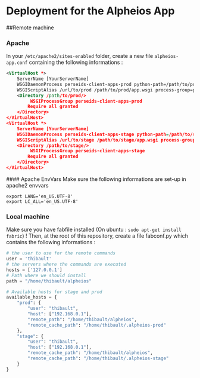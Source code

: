 Deployment for the Alpheios App
===

##Remote machine

### Apache
In your `/etc/apache2/sites-enabled` folder, create a new file `alpheios-app.conf` containing the following informations :

```xml
<VirtualHost *>
    ServerName [YourServerName]
    WSGIDaemonProcess perseids-client-apps-prod python-path=/path/to/prod:/path/to/prod/flask/lib/python3.4/site-packages
    WSGIScriptAlias /url/to/prod /path/to/prod/app.wsgi process-group=perseids-client-apps-prod
    <Directory /path/to/prod/>
         WSGIProcessGroup perseids-client-apps-prod
        Require all granted
    </Directory>
</VirtualHost>
<VirtualHost *>
    ServerName [YourServerName]
    WSGIDaemonProcess perseids-client-apps-stage python-path=/path/to/stage:/path/to/stage/flask/lib/python3.4/site-packages
    WSGIScriptAlias /url/to/stage /path/to/stage/app.wsgi process-group=perseids-client-apps-stage
    <Directory /path/to/stage/>
         WSGIProcessGroup perseids-client-apps-stage
        Require all granted
    </Directory>
</VirtualHost>
```

#### Apache EnvVars
Make sure the following informations are set-up in apache2 envvars
```
export LANG='en_US.UTF-8'
export LC_ALL='en_US.UTF-8'
```

### Local machine

Make sure you have fabfile installed (On ubuntu : `sudo apt-get install fabric`) !
Then, at the root of this repository, create a file fabconf.py which contains the following informations :

```python
# the user to use for the remote commands
user = 'thibault'
# the servers where the commands are executed
hosts = ['127.0.0.1']
# Path where we should install
path = "/home/thibault/alpheios"

# Available hosts for stage and prod
available_hosts = {
    "prod": {
        "user": "thibault",
        "host": ["192.168.0.1"],
        "remote_path": "/home/thibault/alpheios",
        "remote_cache_path": "/home/thibault/.alpheios-prod"
    },
    "stage": {
        "user": "thibault",
        "host": ["192.168.0.1"],
        "remote_cache_path": "/home/thibault/alpheios",
        "remote_cache_path": "/home/thibault/.alpheios-stage"
    }
}

```